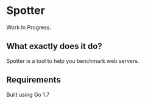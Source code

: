 # Spotter
Work In Progress.

## What exactly does it do?
Spotter is a tool to help you benchmark web servers. 

## Requirements
Built using Go 1.7
